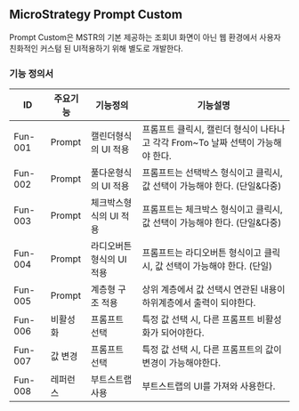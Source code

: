 ## MicroStrategy Prompt Custom
Prompt Custom은 MSTR의 기본 제공하는 조회UI 화면이 아닌 웹 환경에서 사용자 친화적인 커스텀 된 UI적용하기 위해 별도로 개발한다.
### 기능 정의서
|ID|주요기능|기능정의|기능설명|
|----|----|----|----|
|Fun-001|Prompt|캘린더형식의 UI 적용|프롬프트 클릭시, 캘린더 형식이 나타나고 각각 From~To 날짜 선택이 가능해야 한다.|
|Fun-002|Prompt|풀다운형식의 UI 적용|프롬프트는 선택박스 형식이고 클릭시, 값 선택이 가능해야 한다. (단일&다중)|
|Fun-003|Prompt|체크박스형식의 UI 적용|프롬프트는 체크박스 형식이고 클릭시, 값 선택이 가능해야 한다. (단일&다중)|
|Fun-004|Prompt|라디오버튼형식의 UI 적용|프롬프트는 라디오버튼 형식이고 클릭시, 값 선택이 가능해야 한다. (단일)|
|Fun-005|Prompt|계층형 구조 적용|상위 계층에서 값 선택시 연관된 내용이 하위계층에서 출력이 되야한다.|
|Fun-006|비활성화|프롬프트 선택|특정 값 선택 시, 다른 프롬프트 비활성화가 되어야한다.|
|Fun-007|값 변경|프롬프트 선택|특정 값 선택 시, 다른 프롬프트의 값이 변경이 가능해야한다.|
|Fun-008|레퍼런스|부트스트랩 사용|부트스트랩의 UI를 가져와 사용한다.|
